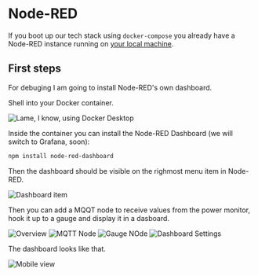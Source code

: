 # Node-RED

If you boot up our tech stack using `docker-compose` you already have a Node-RED instance running on [your local machine](http://localhost:1880/).

## First steps

For debuging I am going to install Node-RED's own dashboard.

Shell into your Docker container.

![Lame, I know, using Docker Desktop](./docs/images/shell-into-with-the-desktop-app.png)

Inside the container you can install the Node-RED Dashboard (we will switch to Grafana, soon):

```sh
npm install node-red-dashboard
```

Then the dashboard should be visible on the righmost menu item in Node-RED.

![Dashboard item](./docs/images/dashboard.png)

Then you can add a MQQT node to receive values from the power monitor, hook it up to a gauge and display it in a dasboard.

![Overview](./docs/images/1-overview.png)
![MQTT Node](./docs/images/2-mqtt-node.png) ![Gauge NOde](./docs/images/3-gauge-node.png) ![Dashboard Settings](./docs/images/4-dashboard-node.png)

The dashboard looks like that.

![Mobile view](./docs/images/5-dashboard.png)
